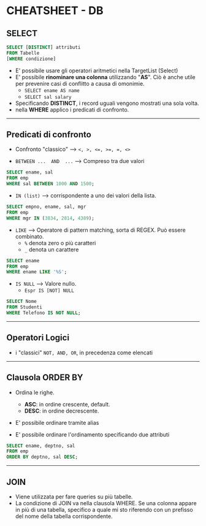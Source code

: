 # **CHEATSHEET - DB**

## **SELECT**

```sql
SELECT [DISTINCT] attributi
FROM Tabelle
[WHERE condizione]
```

* E' possibile usare gli operatori aritmetici nella TargetList (Select)
* E' possibile **rinominare una colonna** utilizzando "**AS**". Ciò è anche utile per prevenire casi di conflitto a causa di omonimie. 
  * ```SELECT ename AS name```
  * ```SELECT sal salary```
* Specificando **DISTINCT**, i record uguali vengono mostrati una sola volta.
* nella **WHERE** applico i predicati di confronto.

***

## **Predicati di confronto**

* Confronto "classico" --> ```<, >, <=, >=, =, <>```

* ```BETWEEN ...  AND  ...``` --> Compreso tra due valori

```sql
SELECT ename, sal
FROM emp
WHERE sal BETWEEN 1000 AND 1500;
```

* ```IN (list)``` --> corrispondente a uno dei valori della lista. 

```sql
SELECT empno, ename, sal, mgr
FROM emp
WHERE mgr IN (3834, 2814, 4389);
```

* ```LIKE``` --> Operatore di pattern matching, sorta di REGEX. Può essere combinato.
  * ```%``` denota zero o più caratteri
  * ```_``` denota un carattere

```sql
SELECT ename
FROM emp
WHERE ename LIKE '%S'; 
```

* ```IS NULL``` --> Valore nullo.
  * ```Espr IS [NOT] NULL```

```sql
SELECT Nome
FROM Studenti
WHERE Telefono IS NOT NULL; 
```

***

## **Operatori Logici** 

* i "classici" ```NOT, AND, OR```, in precedenza come elencati

***

## **Clausola ORDER BY**
  
* Ordina le righe.  
  * **ASC**: in ordine crescente, default.  
  * **DESC**: in ordine decrescente.  

* E' possibile ordinare tramite alias
* E' possibile ordinare l'ordinamento specificando due attributi

```sql
SELECT ename, deptno, sal
FROM emp
ORDER BY deptno, sal DESC; 
```

***

## **JOIN**

* Viene utilizzata per fare queries su più tabelle.
* La condizione di JOIN va nella clausola WHERE. Se una colonna appare in più di una tabella, specifico a quale mi sto riferendo con un prefisso del nome della tabella corrispondente.

```sql

```